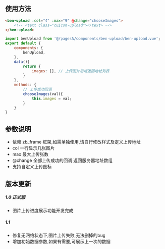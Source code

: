 ## 使用方法

```html
<ben-upload :col="4" :max="9" @change="chooseImages">
	<!-- <text class="cuIcon-upload"></text> -->
</ben-upload>
```
```js
import benUpload from '@/pagesA/components/ben-upload/ben-upload.vue';
export default {
	components: {
		benUpload,
	},
	data(){
		return {
			images: [], // 上传图片后端返回地址列表
		}
	},
	methods: {
		// 上传成功回调
		chooseImages(val){
			this.images = val;
		}
	}
}
```

## 参数说明
- 依赖 zb_frame 框架,如需单独使用,请自行修改样式及定义上传地址
- col 一行显示几张图片
- max 最大上传张数
- @change 全部上传成功的回调 返回服务器地址数组
- 支持自定义上传图标

## 版本更新

##### 1.0 正式版
+ 图片上传进度展示功能开发完成
##### 1.1 
+ 修复无网络状态下,图片上传失败,无法删掉的bug
+ 增加初始数据参数,如果有需要,可展示上一次的数据
